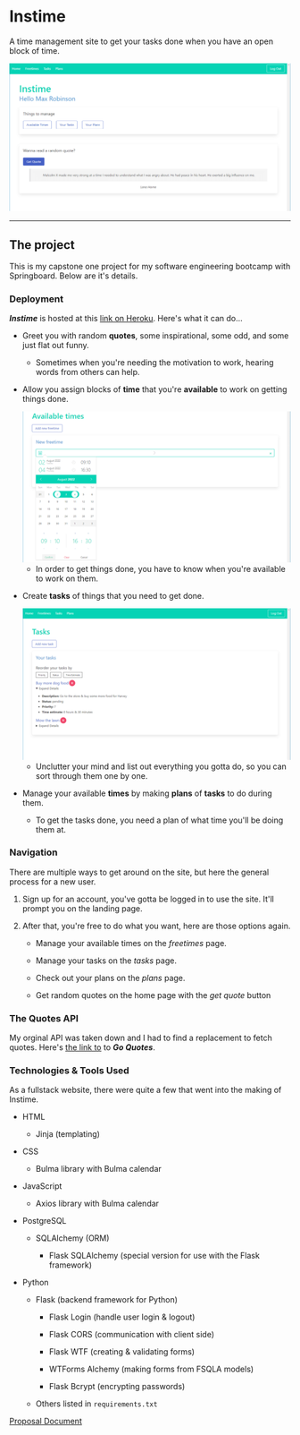 # Instime

A time management site to get your tasks done when you have an open block of time.

<img src="./static/imgs/home.png" alt="Home page of Instime" />

---

## The project

This is my capstone one project for my software engineering bootcamp with Springboard. Below are it's details.

### Deployment

**_Instime_** is hosted at this [link on Heroku][live]. Here's what it can do...

- Greet you with random **quotes**, some inspirational, some odd, and some just flat out funny.

  - Sometimes when you're needing the motivation to work, hearing words from others can help.

- Allow you assign blocks of **time** that you're **available** to work on getting things done.

    <img src="./static/imgs/time.png" alt="Create a block of time availability form" />

  - In order to get things done, you have to know when you're available to work on them.

- Create **tasks** of things that you need to get done.

    <img src="./static/imgs/task.png" alt="List of tasks to get done" />

  - Unclutter your mind and list out everything you gotta do, so you can sort through them one by one.

- Manage your available **times** by making **plans** of **tasks** to do during them.

  - To get the tasks done, you need a plan of what time you'll be doing them at.

### Navigation

There are multiple ways to get around on the site, but here the general process for a new user.

1. Sign up for an account, you've gotta be logged in to use the site. It'll prompt you on the landing page.

1. After that, you're free to do what you want, here are those options again.

   - Manage your available times on the _freetimes_ page.

   - Manage your tasks on the _tasks_ page.

   - Check out your plans on the _plans_ page.

   - Get random quotes on the home page with the _get quote_ button

### The Quotes API

My orginal API was taken down and I had to find a replacement to fetch quotes. Here's [the link to][api] to **_Go Quotes_**.

### Technologies & Tools Used

As a fullstack website, there were quite a few that went into the making of Instime.

- HTML

  - Jinja (templating)

- CSS

  - Bulma library with Bulma calendar

- JavaScript

  - Axios library with Bulma calendar

- PostgreSQL

  - SQLAlchemy (ORM)

    - Flask SQLAlchemy (special version for use with the Flask framework)

- Python

  - Flask (backend framework for Python)

    - Flask Login (handle user login & logout)

    - Flask CORS (communication with client side)

    - Flask WTF (creating & validating forms)

    - WTForms Alchemy (making forms from FSQLA models)

    - Flask Bcrypt (encrypting passwords)

  - Others listed in `requirements.txt`

[Proposal Document][propdoc]

[api]: https://goquotes.docs.apiary.io/#
[propdoc]: https://docs.google.com/document/d/1NXsswApnI3eOrPGZjdtL1hzIaHP0ZTS9cs4dvjj8OOc/edit?usp=sharing
[live]: https://instime.herokuapp.com/
